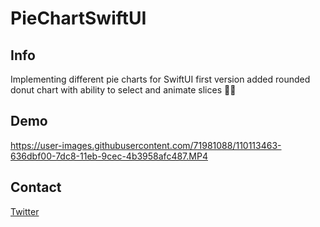 



# PieChartSwiftUI

## Info
Implementing different pie charts for SwiftUI
first version added rounded donut chart with ability to select and animate slices 🤘🏼 
## Demo
https://user-images.githubusercontent.com/71981088/110113463-636dbf00-7dc8-11eb-9cec-4b3958afc487.MP4


## Contact

[Twitter](https://www.twitter.com/ATMasoumi)
